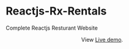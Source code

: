 # Reactjs-Rx-Rentals
Complete Reactjs Resturant Website 
<p align="center">
  View <a href="https://rx-rentals.netlify.app/">Live demo</a>.
 </p>
